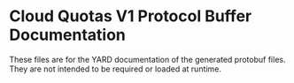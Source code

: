 # Cloud Quotas V1 Protocol Buffer Documentation

These files are for the YARD documentation of the generated protobuf files.
They are not intended to be required or loaded at runtime.
